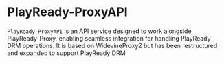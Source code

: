 # PlayReady-ProxyAPI
`PlayReady-ProxyAPI` is an API service designed to work alongside PlayReady-Proxy, enabling seamless integration for handling PlayReady DRM operations. It is based on WidevineProxy2 but has been restructured and expanded to support PlayReady DRM
